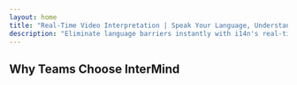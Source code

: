 ```yaml
---
layout: home
title: "Real-Time Video Interpretation | Speak Your Language, Understand All"
description: "Eliminate language barriers instantly with i14n's real-time video interpretation. Join meetings in your native language while everyone understands perfectly. Why learn a new language when technology can bridge the gap?"
---
```


<!-- text="Focus on growth — let iMind handle the languages." -->
<!-- text="Invest in growth, not translation headaches. iMind interprets while you innovate." -->
<!-- text="Why Train Your Mind When AI Can Interpret Everything?" -->
<!-- text="The Human Mind: Wasted on Interpreting in the AI Era" -->
<!-- text="Classrooms take years; InterMind delivers real-time understanding today, in every language."> -->

<HeroSection
title="Live **Interpretation** Video Meetings"
text="Focus on growth — let iMind handle the languages.">
<AuthButton text="Live demo" buttonClass="brand"/>
<NavButton to="./guide/what-is-imind" buttonClass="alt" buttonLabel="ROI Calc" />
</HeroSection>

<FeatureBlock :card="{
  title: 'Speak Instantly in Over 100 Languages',
  details: 'InterMind enables every participant to speak their native language — naturally, in real time, and without subtitles or lag.',
    items: [
      '⚡︎ Speak freely — be understood instantly.',
      '✧ AI-powered interpretation captures tone, intent, and industry-specific terminology.',
      '✧ Two-way, continuous, voice-to-voice interpretation with zero manual setup.',
    ],
  link: './guide/what-is-imind',
  src: {
    light: '1.png',
    dark: '1.png',
    width: '80%'
  },
  inversion: false
}" />

<FeatureBlock :card="{
  title: 'The ‘Mind’ Behind the Interpretation',
  details: 'InterMind turns every multilingual call into clear, searchable knowledge.',
  items: [
    '⚡︎ Instantly search any content across past and current meetings. Ask questions naturally, get precise answers without reviewing recordings.',
    '✧ Never miss action items from any meeting. Our AI extracts tasks, owners and deadlines automatically from conversations.',
    '✧ AI meeting summaries deliver key points instantly in any language, keeping everyone aligned without manual note-taking.',
  ],
  link: '/guide/how-it-works#🧩-deep-memory-deep-understanding',
  src: {
    light: '2l.png',
    dark:  '2d.png',
    width: '80%'
  },
  inversion: true
}" />

<FeatureBlock :card="{
  title: 'Built for Serious Meetings — Not Just Talking',
  details: 'InterMind is a professional-grade video meeting platform, not a lightweight add-on or plugin.',
  items: [
    '✧ 1080p resolution, smart noise suppression, and focused voice pickup.',
    '✧ Scheduling, moderation, demos, recording, and full calendar integration — all built in, ready to go.',
    '⚡︎ Live transcripts, participant chat, and an AI assistant that keeps meetings productive.'
  ],
  link: '/guide/how-it-works',
  src: {
    light: '3l.png',
    dark: '3d.png',
    width: '80%'
  },
  inversion: false
}" />

<FeatureBlock
  :card="{
    title: 'Secure & Confidential by Design',
    details:
      'InterMind is built for conversations where trust matters. While we rely on best-in-class third-party infrastructure, **confidentiality is always in your hands**.',
    items: [
      '⚡︎ Region-based privacy — choose where your data is processed. We route all interpretation, storage, and analytics through infrastructure aligned with your compliance zone (e.g. EU, US, Asia).',
      '✧ Private by default — InterMind itself **never** stores or uses your content for training, profiling, or third-party access.',
      '✧ Compliant by architecture — GDPR, CCPA, and UAE PDPL-ready, with full support for export and deletion rights.'
    ],
    link: '/guide/privacy-architecture',
    src: {
      light: '4.png',
      dark: '4.png',
      width: '80%'
    },
    inversion: true
  }"
/>

## Why Teams Choose InterMind

<BenefitsList :features="[
  {
    // icon: '🧠',
    title: 'Understand Instantly — Speak Naturally',
    text: 'Real-time AI interpretation with zero friction. Participants speak their **native language** and hear others as if they shared the same tongue — with tone, nuance, and emotional fidelity fully preserved.'
  },
  {
    // icon: '🚀',
    title: 'Communication That Outpaces Language Learning',
    text: 'Skip the 2,000-hour journey to fluency. InterMind delivers **professional-grade multilingual communication** instantly — no training required.'
  },
  {
    // icon: '🌐',
    title: 'Speak Across 132 Languages — Without Thinking About It',
    text: 'No language selection. No interpreter coordination. InterMind **detects, adapts, and interprets** automatically — as if the barrier never existed.'
  },
  // {
  //   // icon: '🎯',
  //   title: 'AI That Thinks in Context, Not in Phrases',
  //   text: 'Enterprise-grade interpretation that understands context, speaker intent, and terminology — even in **legal, medical, or technical domains**.'
  // }
]" />
